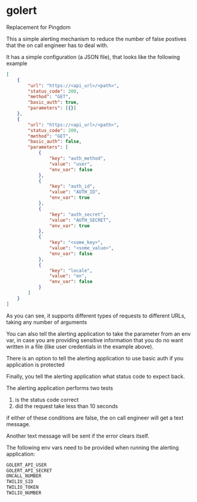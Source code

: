 # golert
Replacement for Pingdom

This a simple alerting mechanism to reduce the number of false postives that
the on call engineer has to deal with.

It has a simple configuration (a JSON file), that looks like the following
example
```json
[
    {
        "url": "https://<api_url>/<path>",
        "status_code": 200,
        "method": "GET",
        "basic_auth": true,
        "parameters": [{}]
    },
    {
        "url": "https://<api_url>/<path>",
        "status_code": 200,
        "method": "GET",
        "basic_auth": false,
        "parameters": [
            {
                "key": "auth_method",
                "value": "user",
                "env_var": false
            },
            {
                "key": "auth_id",
                "value": "AUTH_ID",
                "env_var": true
            },
            {
                "key": "auth_secret",
                "value": "AUTH_SECRET",
                "env_var": true
            },
            {
                "key": "<some_key>",
                "value": "<some_value>",
                "env_var": false
            },
            {
                "key": "locale",
                "value": "en",
                "env_var": false
            }
        ]
    }
]
```

As you can see, it supports different types of requests to different URLs,
taking any number of arguments

You can also tell the alerting application to take the parameter from an env
var, in case you are providing sensitive information that you do no want
written in a file (like user credentials in the example above).

There is an option to tell the alerting application to use basic auth if you application is protected

Finally, you tell the alerting application what status code to expect back.

The alerting application performs two tests

1. is the status code correct
2. did the request take less than 10 seconds

if either of these conditions are false, the on call engineer will get a text message.

Another text message will be sent if the error clears itself.

The following env vars need to be provided when running the alerting application:

```bash
GOLERT_API_USER
GOLERT_API_SECRET
ONCALL_NUMBER
TWILIO_SID
TWILIO_TOKEN
TWILIO_NUMBER
```
